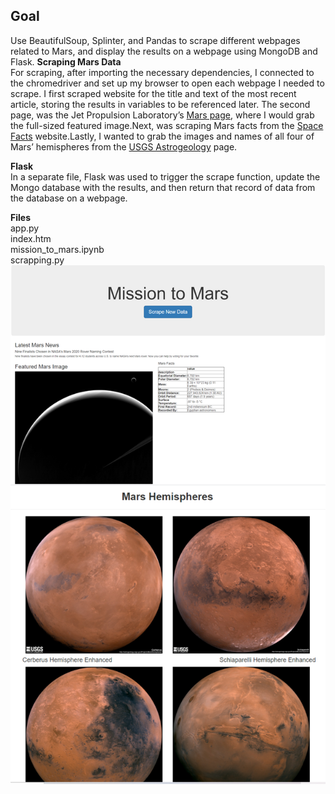 ## Goal<br>
Use BeautifulSoup, Splinter, and Pandas to scrape different webpages related to Mars, and display the results on a webpage using MongoDB and Flask. 
<B>Scraping Mars Data</B><br>
For scraping, after importing the necessary dependencies, I connected to the chromedriver and set up my browser to open each webpage I needed to scrape. I first scraped website for the title and text of the most recent article, storing the results in variables to be referenced later. The second page, was the Jet Propulsion Laboratory’s [Mars page](https://www.jpl.nasa.gov/spaceimages/?search=&category=Mars), where I would grab the full-sized featured image.Next, was scraping Mars facts from the [Space Facts]( https://space-facts.com/mars/) website.Lastly, I wanted to grab the images and names of all four of Mars’ hemispheres from the [USGS Astrogeology]( https://astrogeology.usgs.gov/search/results?q=hemisphere+enhanced&k1=target&v1=Mars
) page.

<B>Flask</B><br>
In a separate file, Flask was used to trigger the scrape function, update the Mongo database with the results, and then return that record of data from the database on a webpage. 

<B>Files</B><br>
app.py<br>
index.htm<br>
mission_to_mars.ipynb<br>
scrapping.py<br>
<img align="right" src="https://github.com/LISASHAH/Mission-to-Mars/blob/master/static/Image_Output.png?raw=true">
